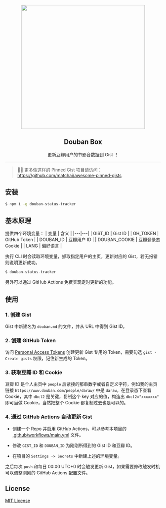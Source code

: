 <p align="center">
  <img width="400" src="https://user-images.githubusercontent.com/12277082/75358669-3dc4f480-58ee-11ea-8359-1dff65a7ff1d.png" />
  <h2 align="center">Douban Box</h2>
  <p align="center">更新豆瓣用户的书影音数据到 Gist ！</p>
</p>

--- 

> 📌✨ 更多像这样的 Pinned Gist 项目请访问：https://github.com/matchai/awesome-pinned-gists

## 安装
``` sh
$ npm i -g douban-status-tracker
```

## 基本原理
提供四个环境变量：
| 变量 | 含义 |
|---|---|
| GIST_ID | Gist ID |
| GH_TOKEN | GitHub Token |
| DOUBAN_ID | 豆瓣用户 ID |
| DOUBAN_COOKIE | 豆瓣登录态 Cookie |
| LANG | 偏好语言 |

执行 CLI 时会读取环境变量，抓取指定用户的主页，更新对应的 Gist，若无报错则说明更新成功。 

``` sh
$ douban-status-tracker
```

另外可以通过 GitHub Actions 免费实现定时更新的功能。

## 使用
### 1. 创建 Gist
Gist 中新建名为 `douban.md` 的文件，并从 URL 中得到 Gist ID。

### 2. 创建 GitHub Token
访问 [Personal Access Tokens](https://github.com/settings/tokens) 创建更新 Gist 专用的 Token，需要勾选 `gist - Create gists` 权限，记住新生成的 Token。

### 3. 获取豆瓣 ID 和 Cookie
豆瓣 ID 是个人主页中 `people` 后紧接的那串数字或者自定义字符，例如我的主页链接 `https://www.douban.com/people/daraw/` 中是 `daraw`，在登录态下查看 Cookie，其中 `dbcl2` 是关键，复制这个 key 对应的值，构造出 `dbcl2="xxxxxxx"` 即可当做 Cookie，当然把整个 Cookie 都复制过去也是可以的。

### 4. 通过 GitHub Actions 自动更新 Gist
- 创建一个 Repo 并启用 GitHub Actions，可以参考本项目的 [.github/workflows/main.yml](https://github.com/Hephaest/douban-status-tracker/blob/master/.github/workflows/main.yml) 文件。

- 修改 `GIST_ID` 和 `DOUBAN_ID` 为刚刚所得到的 Gist ID 和豆瓣 ID。

- 在项目的 `Settings -> Secrets` 中新建上述的环境变量。

之后每次 `push` 和每日 00:00 UTC+0 时会触发更新 Gist，如果需要修改触发时机可以调整刚刚的 GitHub Actions 配置文件。

## License
[MIT License](https://github.com/CodeDaraW/douban-status-tracker/blob/master/LICENSE)